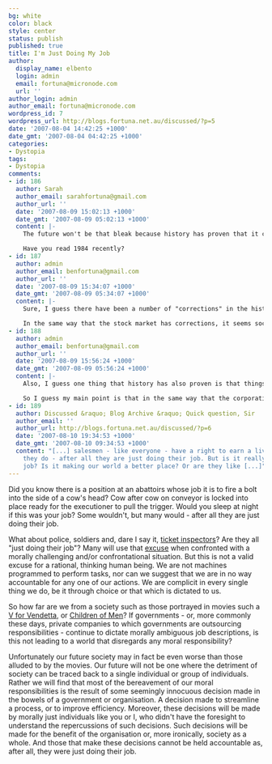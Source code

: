 ```yaml
---
bg: white
color: black
style: center
status: publish
published: true
title: I'm Just Doing My Job
author:
  display_name: elbento
  login: admin
  email: fortuna@micronode.com
  url: ''
author_login: admin
author_email: fortuna@micronode.com
wordpress_id: 7
wordpress_url: http://blogs.fortuna.net.au/discussed/?p=5
date: '2007-08-04 14:42:25 +1000'
date_gmt: '2007-08-04 04:42:25 +1000'
categories:
- Dystopia
tags:
- Dystopia
comments:
- id: 186
  author: Sarah
  author_email: sarahfortuna@gmail.com
  author_url: ''
  date: '2007-08-09 15:02:13 +1000'
  date_gmt: '2007-08-09 05:02:13 +1000'
  content: |-
    The future won't be that bleak because history has proven that it can get pretty bloody close to the situation you're descibing and atrocities can happen but humanity brings us back from the brink.

    Have you read 1984 recently?
- id: 187
  author: admin
  author_email: benfortuna@gmail.com
  author_url: ''
  date: '2007-08-09 15:34:07 +1000'
  date_gmt: '2007-08-09 05:34:07 +1000'
  content: |-
    Sure, I guess there have been a number of "corrections" in the history of our society, but the events leading up to these corrections certainly aren't the proudest of moments in mankind's history (Spanish Inquisition, Hitler, etc).

    In the same way that the stock market has corrections, it seems society needs to crash in some way for humanity to rise to the top again. I suspect we are on the rise to another peak before the next crash sometime in the future..
- id: 188
  author: admin
  author_email: benfortuna@gmail.com
  author_url: ''
  date: '2007-08-09 15:56:24 +1000'
  date_gmt: '2007-08-09 05:56:24 +1000'
  content: |-
    Also, I guess one thing that history has also proven is that things can get out of hand very easily, and typically not as the result of any one individual (Hitler could not have achieved what he did without help - both complicit and indirect).

    So I guess my main point is that in the same way that the corporations can be labelled as having psychotic behaviour - purely through the collective actions of a group of people, so too can society lead in directions no-one really intended, purely through the combined actions of individuals.
- id: 189
  author: Discussed &raquo; Blog Archive &raquo; Quick question, Sir
  author_email: ''
  author_url: http://blogs.fortuna.net.au/discussed/?p=6
  date: '2007-08-10 19:34:53 +1000'
  date_gmt: '2007-08-10 09:34:53 +1000'
  content: "[...] salesmen - like everyone - have a right to earn a living doing what
    they do - after all they are just doing their job. But is it really a necessary
    job? Is it making our world a better place? Or are they like [...]"
---
```


Did you know there is a position at an abattoirs whose job it is to fire a bolt into the side of a cow's head? Cow after cow on conveyor is locked into place ready for the executioner to pull the trigger. Would you sleep at night if this was your job? Some wouldn't, but many would - after all they are just doing their job.

What about police, soldiers and, dare I say it, [ticket inspectors]? Are they all "just doing their job"? Many will use that [excuse] when confronted with a morally challenging and/or confrontational situation. But this is not a valid excuse for a rational, thinking human being. We are not machines programmed to perform tasks, nor can we suggest that we are in no way accountable for any one of our actions. We are complicit in every single thing we do, be it through choice or that which is dictated to us.

So how far are we from a society such as those portrayed in movies such a [V for Vendetta], or [Children of Men]? If governments - or, more commonly these days, private companies to which governments are outsourcing responsibilities - continue to dictate morally ambiguous job descriptions, is this not leading to a world that disregards any moral responsibility?

Unfortunately our future society may in fact be even worse than those alluded to by the movies. Our future will not be one where the detriment of society can be traced back to a single individual or group of individuals. Rather we will find that most of the bereavement of our moral responsibilities is the result of some seemingly innocuous decision made in the bowels of a government or organisation. A decision made to streamline a process, or to improve efficiency. Moreover, these decisions will be made by morally just individuals like you or I, who didn't have the foresight to understand the repercussions of such decisions. Such decisions will be made for the benefit of the organisation or, more ironically, society as a whole. And those that make these decisions cannot be held accountable as, after all, they were just doing their job.

[ticket inspectors]: http://blogs.fortuna.net.au/discussed/?p=4
[V for Vendetta]: http://www.imdb.com/title/tt0434409/
[Children of Men]: http://www.imdb.com/title/tt0206634/
[excuse]: http://www.elharo.com/journal/job.html
